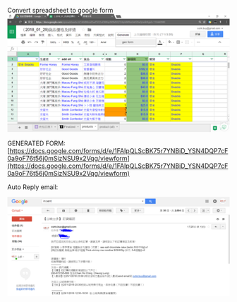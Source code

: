 Convert spreadsheet to google form
![image alt text](image_0.png)

GENERATED FORM: [https://docs.google.com/forms/d/e/1FAIpQLScBK75r7YNBiD_YSN4DQP7cF0a9oF76t56j0mSizNSU9x2Vqg/viewform](https://docs.google.com/forms/d/e/1FAIpQLScBK75r7YNBiD_YSN4DQP7cF0a9oF76t56j0mSizNSU9x2Vqg/viewform)

Auto Reply email:

![image alt text](image_1.png)

